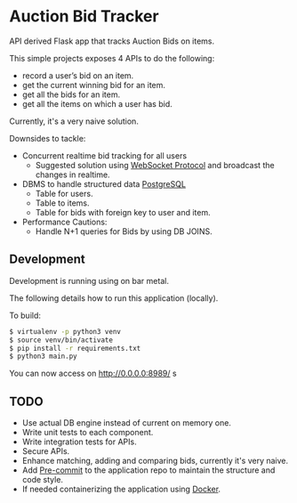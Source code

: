 Auction Bid Tracker
======

API derived Flask app that tracks Auction Bids on items.

This simple projects exposes 4 APIs to do the following:
- record a user’s bid on an item.
- get the current winning bid for an item.
- get all the bids for an item.
- get all the items on which a user has bid.

Currently, it's a very naive solution.

Downsides to tackle:
- Concurrent realtime bid tracking for all users
    - Suggested solution using [WebSocket Protocol](https://en.wikipedia.org/wiki/WebSocket) and broadcast the changes in realtime.
- DBMS to handle structured data [PostgreSQL](http://postgresql.org)
    - Table for users.
    - Table to items.
    - Table for bids with foreign key to user and item.
- Performance Cautions:
    - Handle N+1 queries for Bids by using DB JOINS.


Development
-----------

Development is running using on bar metal.

The following details how to run this application (locally).

To build:

```sh
$ virtualenv -p python3 venv
$ source venv/bin/activate
$ pip install -r requirements.txt
$ python3 main.py
```

You can now access on <http://0.0.0.0:8989/>
s
## TODO
- Use actual DB engine instead of current on memory one.
- Write unit tests to each component.
- Write integration tests for APIs.
- Secure APIs.
- Enhance matching, adding and comparing bids, currently it's very naive.
- Add [Pre-commit](https://github.com/pre-commit/pre-commit) to the application repo to maintain the structure and code style.
- If needed containerizing the application using [Docker](https://docker.com).